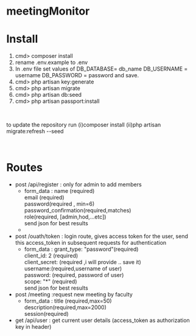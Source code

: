 # meetingMonitor

# Install
<ol>
  <li>cmd> composer install </li>
  <li>rename .env.example to .env </li>
  <li> In .env file set values of DB_DATABASE= db_name DB_USERNAME = username DB_PASSWORD = password and save. </li>
  <li>cmd> php artisan key:generate </li>
  <li>cmd> php artisan migrate </li>
  <li>cmd> php artisan db:seed </li>
  <li>cmd> php artisan passport:install </li>
</ol>
 
 <br>
 <p> to update the repository run (i)composer install  (ii)php artisan migrate:refresh --seed </p>
 <br>
 
# Routes
   <ul>
    <li>post /api/register : only for admin to add members 
        <ul>
          <li> form_data : name (required)<br>email (required) <br>password(required , min=6)<br>password_confirmation(required,matches)<br>role(required, [admin,hod,...etc])  <br> send json for best results<li>
        </ul>
  </li>
    <li>post /ouath/token  : login route, gives access token for the user, send this access_token in subsequent requests for authentication
        <ul>
          <li> form_data : grant_type: "password"(required)<br>client_id: 2 (required)<br> client_secret: (required ,i will provide .. save it) <br> username:(required,username of user) <br> password: (required, password of user)<br> scope: "*" (required)<br> send json for best results </li>
        </ul>
  </li>
  <li> post /meeting   :request new meeting by faculty
    <ul><li>
        form_data : title (required,max=50) <br>description(required,max=2000) <br>session(required)
      </li>
    </ul>
  </li>
  <li>get /api/user : get current user details (access_token as authorization key in header)</li>
   </ul>
    
    

